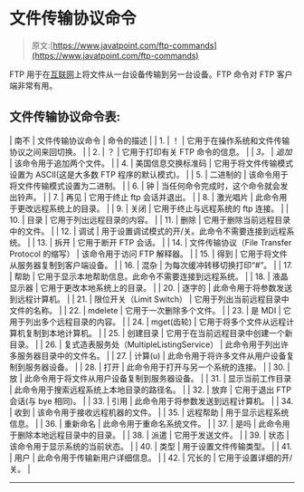 # 文件传输协议命令

> 原文:[https://www.javatpoint.com/ftp-commands](https://www.javatpoint.com/ftp-commands)

FTP 用于在[互联网](https://www.javatpoint.com/internet)上将文件从一台设备传输到另一台设备。FTP 命令对 FTP 客户端非常有用。

## 文件传输协议命令表:

| 南不 | 文件传输协议命令 | 命令的描述 |
| 1. | ！ | 它用于在操作系统和文件传输协议之间来回切换。 |
| 2. | ？ | 它用于打印有关 FTP 命令的信息。 |
| *3。* | *追加* | 该命令用于追加两个文件。 |
| 4. | 美国信息交换标准码 | 它用于将文件传输模式设置为 ASCII(这是大多数 FTP 程序的默认模式)。 |
| 5. | 二进制的 | 该命令用于将文件传输模式设置为二进制。 |
| 6. | 钟 | 当任何命令完成时，这个命令就会发出铃声。 |
| 7. | 再见 | 它用于终止 ftp 会话并退出。 |
| 8. | 激光唱片 | 此命令用于更改远程系统上的目录。 |
| 9. | 关闭 | 它用于终止与远程系统的 ftp 连接。 |
| 10. | 目录 | 它用于列出远程目录的内容。 |
| 11. | 删除 | 它用于删除当前远程目录中的文件。 |
| 12. | 调试 | 用于设置调试模式的开/关。此命令不需要连接到远程系统。 |
| 13. | 拆开 | 它用于断开 FTP 会话。 |
| 14. | 文件传输协议（File Transfer Protocol 的缩写） | 该命令用于访问 FTP 解释器。 |
| 15. | 得到 | 它用于将文件从服务器复制到客户端设备。 |
| 16. | 混杂 | 为每次缓冲转移切换打印“#”。 |
| 17. | 帮助 | 它用于显示本地帮助信息。此命令不需要连接到远程系统。 |
| 18. | 液晶显示器 | 它用于更改本地系统上的目录。 |
| 20. | 逐字的 | 此命令用于将参数发送到远程计算机。 |
| 21. | 限位开关（Limit Switch） | 它用于列出当前远程目录中文件的名称。 |
| 22. | mdelete | 它用于一次删除多个文件。 |
| 23. | 是 MDI | 它用于列出多个远程目录的内容。 |
| 24. | mget(齿轮) | 它用于将多个文件从远程计算机复制到本地计算机。 |
| 25. | 创建目录 | 它用于在当前远程目录中创建一个新目录。 |
| 26. | 复式造表服务处（MultipleListingService） | 此命令用于列出许多服务器目录中的文件名。 |
| 27. | 计算(u) | 此命令用于将许多文件从用户设备复制到服务器设备。 |
| 28. | 打开 | 此命令用于打开与另一个系统的连接。 |
| 30. | 放 | 此命令用于将文件从用户设备复制到服务器设备。 |
| 31. | 显示当前工作目录 | 此命令用于搜索远程系统上本地目录的路径名。 |
| 32. | 放弃 | 它用于退出 FTP 会话(与 bye 相同)。 |
| 33. | 引用 | 此命令用于将参数发送到远程计算机。 |
| 34. | 收到 | 该命令用于接收远程机器的文件。 |
| 35. | 远程帮助 | 用于显示远程系统信息。 |
| 36. | 重新命名 | 此命令用于重命名系统文件。 |
| 37. | 是吗 | 此命令用于删除本地远程目录中的目录。 |
| 38. | 派遣 | 它用于发送文件。 |
| 39. | 状态 | 该命令用于显示系统的当前状态。 |
| 40. | 类型 | 用于设置文件传输类型。 |
| 41. | 用户 | 此命令用于传输新用户详细信息。 |
| 42. | 冗长的 | 它用于设置详细的开/关。 |

* * *